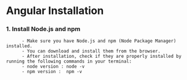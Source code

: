 # Angular Installation

###   1. Install Node.js and npm
          - Make sure you have Node.js and npm (Node Package Manager) installed. 
          - You can download and install them from the browser. 
          - After installation, check if they are properly installed by running the following commands in your terminal:
          - node version : node -v
          - npm version :  npm -v

